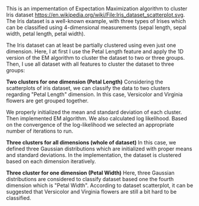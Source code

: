 This is an impementation of Expectation Maximization algorithm to cluster Iris dataset https://en.wikipedia.org/wiki/File:Iris_dataset_scatterplot.svg. The Iris dataset is a well-known example, with three types of Irises which can be classified using 4-dimensional measurements (sepal length, sepal width, petal length, petal width).

The Iris dataset can at least be partially clustered using even just one dimension. Here, I at first I use the Petal Length feature and apply the 1D version of the EM algorithm to cluster the dataset to two or three groups. Then, I use all dataset with all features to cluster the dataset to three groups: 

**Two clusters for one dimension (Petal Length)**
   Considering the scatterplots of iris dataset, we can classify the data to two clusters regarding "Petal Length" dimension. In this case, Versicolor and Virginia    flowers are get grouped together.

   We properly initialized the mean and standard deviation of each cluster. Then implemented EM algorithm. We also calculated log likelihood. Based on the   convergence of the log-likelihood we selected an appropriate number of iterations to run. 

**Three clusters for all dimensions (whole of dataset)**
  In this case, we defined three Gaussian distributions which are initialized with proper means and standard deviations. In the implementation, the dataset is clustered based on each dimension iteratively.

**Three cluster for one dimension (Petal Width)**
  Here, three Gaussian distributions are considered to classify dataset based one the fourth dimension which is "Petal Width". According to dataset scatterplot, it can be suggested that Versicolor and Virginia flowers are still a bit hard to be classified. 
